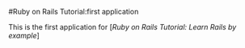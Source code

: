 #Ruby on Rails Tutorial:first application

This is the first application for 
[*Ruby on Rails Tutorial: Learn Rails by example*]
